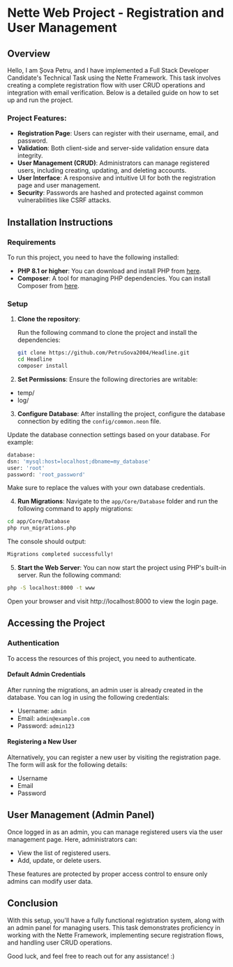 # Nette Web Project - Registration and User Management

## Overview

Hello, I am Șova Petru, and I have implemented a Full Stack Developer Candidate's Technical Task using the Nette Framework. This task involves creating a complete registration flow with user CRUD operations and integration with email verification. Below is a detailed guide on how to set up and run the project.

### Project Features:
- **Registration Page**: Users can register with their username, email, and password.
- **Validation**: Both client-side and server-side validation ensure data integrity.
- **User Management (CRUD)**: Administrators can manage registered users, including creating, updating, and deleting accounts.
- **User Interface**: A responsive and intuitive UI for both the registration page and user management.
- **Security**: Passwords are hashed and protected against common vulnerabilities like CSRF attacks.

## Installation Instructions

### Requirements

To run this project, you need to have the following installed:

- **PHP 8.1 or higher**: You can download and install PHP from [here](https://www.php.net/downloads).
- **Composer**: A tool for managing PHP dependencies. You can install Composer from [here](https://getcomposer.org/download/).

### Setup

1. **Clone the repository**:

   Run the following command to clone the project and install the dependencies:

   ```bash
   git clone https://github.com/PetruSova2004/Headline.git
   cd Headline
   composer install
   ```

2. **Set Permissions**:
   Ensure the following directories are writable:
- temp/
- log/

3. **Configure Database**:
   After installing the project, configure the database connection by editing the `config/common.neon` file.

Update the database connection settings based on your database. For example:

   ```bash
   database:
  dsn: 'mysql:host=localhost;dbname=my_database'
  user: 'root'
  password: 'root_password'
```
Make sure to replace the values with your own database credentials.

4. **Run Migrations**:
Navigate to the `app/Core/Database` folder and run the following command to apply migrations:
 ```bash 
cd app/Core/Database 
php run_migrations.php
```
The console should output:
 ```bash 
Migrations completed successfully!
```

5. **Start the Web Server**:
   You can now start the project using PHP's built-in server. Run the following command:
 ```bash 
php -S localhost:8000 -t www
```
Open your browser and visit http://localhost:8000 to view the login page.


## Accessing the Project

### Authentication
To access the resources of this project, you need to authenticate.

#### Default Admin Credentials
After running the migrations, an admin user is already created in the database. You can log in using the following credentials:
- Username: `admin`
- Email: `admin@example.com`
- Password: `admin123`

#### Registering a New User
Alternatively, you can register a new user by visiting the registration page. The form will ask for the following details:

- Username
- Email
- Password

## User Management (Admin Panel)
Once logged in as an admin, you can manage registered users via the user management page. Here, administrators can:

- View the list of registered users.
- Add, update, or delete users.

These features are protected by proper access control to ensure only admins can modify user data.


## Conclusion
With this setup, you'll have a fully functional registration system, along with an admin panel for managing users. This task demonstrates proficiency in working with the Nette Framework, implementing secure registration flows, and handling user CRUD operations.

Good luck, and feel free to reach out for any assistance! :)





